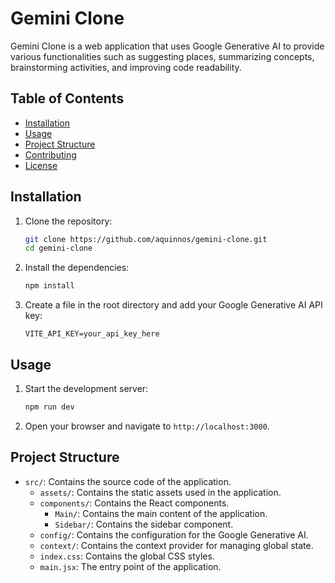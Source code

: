 # Gemini Clone

Gemini Clone is a web application that uses Google Generative AI to provide various functionalities such as suggesting places, summarizing concepts, brainstorming activities, and improving code readability.

## Table of Contents

- [Installation](#installation)
- [Usage](#usage)
- [Project Structure](#project-structure)
- [Contributing](#contributing)
- [License](#license)

## Installation

1. Clone the repository:

   ```sh
   git clone https://github.com/aquinnos/gemini-clone.git
   cd gemini-clone
   ```

2. Install the dependencies:

   ```sh
   npm install
   ```

3. Create a file in the root directory and add your Google Generative AI API key:
   ```env
   VITE_API_KEY=your_api_key_here
   ```

## Usage

1. Start the development server:

   ```sh
   npm run dev
   ```

2. Open your browser and navigate to `http://localhost:3000`.

## Project Structure

- `src/`: Contains the source code of the application.
  - `assets/`: Contains the static assets used in the application.
  - `components/`: Contains the React components.
    - `Main/`: Contains the main content of the application.
    - `Sidebar/`: Contains the sidebar component.
  - `config/`: Contains the configuration for the Google Generative AI.
  - `context/`: Contains the context provider for managing global state.
  - `index.css`: Contains the global CSS styles.
  - `main.jsx`: The entry point of the application.

